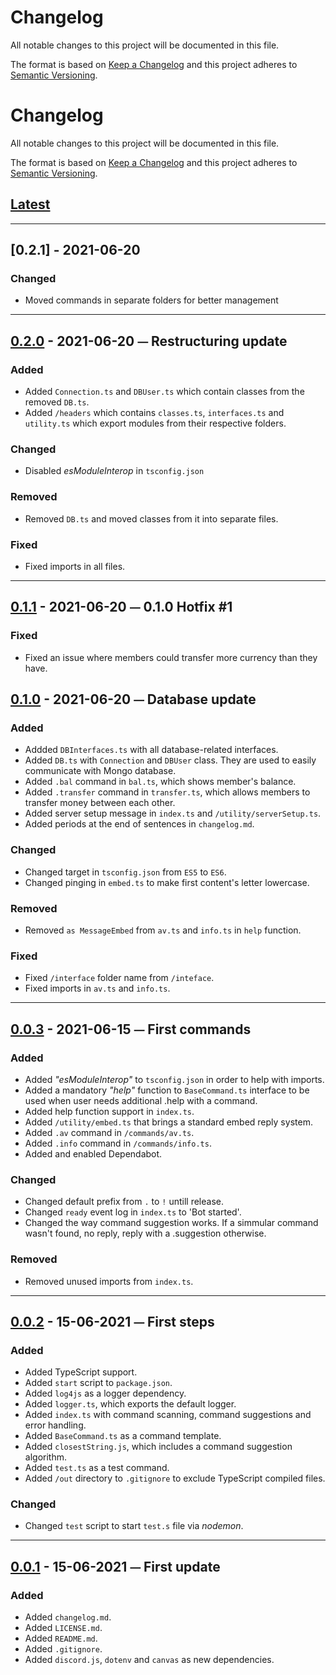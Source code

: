 # Changelog
All notable changes to this project will be documented in this file.

The format is based on [Keep a Changelog](https://keepachangelog.com/) and this project adheres to [Semantic Versioning](https://semver.org/).

# Changelog
All notable changes to this project will be documented in this file.

The format is based on [Keep a Changelog][Keep a Changelog] and this project adheres to [Semantic Versioning][Semantic Versioning].

## [Latest]
---
## [0.2.1] - 2021-06-20

### Changed
  - Moved commands in separate folders for better management

---
## [0.2.0] - 2021-06-20 ⏤ Restructuring update
### Added
  - Added `Connection.ts` and `DBUser.ts` which contain classes from the removed `DB.ts`.
  - Added `/headers` which contains `classes.ts`, `interfaces.ts` and `utility.ts` which export modules from their respective folders.
### Changed
  - Disabled *esModuleInterop* in `tsconfig.json`
### Removed
  - Removed `DB.ts` and moved classes from it into separate files.
### Fixed
  - Fixed imports in all files.
---
## [0.1.1] - 2021-06-20 ⏤ 0.1.0 Hotfix #1

### Fixed
  - Fixed an issue where members could transfer more currency than they have.
## [0.1.0] - 2021-06-20 ⏤ Database update
### Added
  - Addded `DBInterfaces.ts` with all database-related interfaces.
  - Added `DB.ts` with `Connection` and `DBUser` class. They are used to easily communicate with Mongo database.
  - Added `.bal` command in `bal.ts`, which shows member's balance.
  - Added `.transfer` command in `transfer.ts`, which allows members to transfer money between each other.
  - Added server setup message in `index.ts` and `/utility/serverSetup.ts`.
  - Added periods at the end of sentences in `changelog.md`.
### Changed
  - Changed target in `tsconfig.json` from `ES5` to `ES6`.
  - Changed pinging in `embed.ts` to make first content's letter lowercase.
### Removed
  - Removed `as MessageEmbed` from `av.ts` and `info.ts` in `help` function.
### Fixed
  - Fixed `/interface` folder name from `/inteface`.
  - Fixed imports in `av.ts` and `info.ts`.

---
## [0.0.3] - 2021-06-15 ⏤ First commands

### Added
  - Added *"esModuleInterop"* to `tsconfig.json` in order to help with imports.
  - Added a mandatory *"help"* function to `BaseCommand.ts` interface to be used when user needs additional .help with a command.
  - Added help function support in `index.ts`.
  - Added `/utility/embed.ts` that brings a standard embed reply system.
  - Added `.av` command in `/commands/av.ts`.
  - Added `.info` command in `/commands/info.ts`.
  - Added and enabled Dependabot.

### Changed
 - Changed default prefix from `.` to `!` untill release.
 - Changed `ready` event log in `index.ts` to 'Bot started'.
 - Changed the way command suggestion works. If a simmular command wasn't found, no reply, reply with a .suggestion otherwise.

### Removed
  - Removed unused imports from `index.ts`.
---
## [0.0.2] - 15-06-2021 ⏤ First steps

### Added
  - Added TypeScript support.
  - Added `start` script to `package.json`.
  - Added `log4js` as a logger dependency.
  - Added `logger.ts`, which exports the default logger.
  - Added `index.ts` with command scanning, command suggestions and error handling.
  - Added `BaseCommand.ts` as a command template.
  - Added `closestString.js`, which includes a command suggestion algorithm.
  - Added `test.ts` as a test command.
  - Added `/out` directory to `.gitignore` to exclude TypeScript compiled files.
### Changed
  - Changed `test` script to start `test.s` file via *nodemon*.
---
## [0.0.1] - 15-06-2021 ⏤ First update

### Added
  - Added `changelog.md`.
  - Added `LICENSE.md`.
  - Added `README.md`.
  - Added `.gitignore`.
  - Added `discord.js`, `dotenv` and `canvas` as new dependencies.


<!-- Links -->
[Keep a Changelog]: https://keepachangelog.com/
[Semantic Versioning]: https://semver.org/

<!-- Versions -->
[Latest]: https://github.com/da-the-dev/motodori-2.0/compare/0.2.0...HEAD
[0.2.0]: https://github.com/da-the-dev/motodori-2.0/compare/v0.1.1..v0.2.0
[0.1.1]: https://github.com/da-the-dev/motodori-2.0/compare/v0.1.0..v0.1.1
[0.1.0]: https://github.com/da-the-dev/motodori-2.0/compare/v0.0.3..v0.1.0
[0.0.3]: https://github.com/da-the-dev/motodori-2.0/compare/v0.0.2..v0.0.3
[0.0.2]: https://github.com/da-the-dev/motodori-2.0/compare/0.0.2...0.0.1
[0.0.1]: https://github.com/da-the-dev/motodori-2.0/releases/v0.0.1
